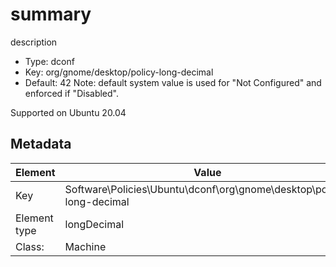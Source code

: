 # summary

description

- Type: dconf
- Key: org/gnome/desktop/policy-long-decimal
- Default: 42
Note: default system value is used for "Not Configured" and enforced if "Disabled".

Supported on Ubuntu 20.04



## Metadata

| Element      | Value            |
| ---          | ---              |
| Key          | Software\Policies\Ubuntu\dconf\org\gnome\desktop\policy-long-decimal         |
| Element type | longDecimal |
| Class:       | Machine       |
